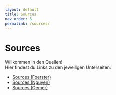 ```yaml
---
layout: default
title: Sources
nav_order: 5
permalink: /sources/
---
```


# Sources

Willkommen in den Quellen!  
Hier findest du Links zu den jeweiligen Unterseiten:

- [Sources (Foerster)](./sourcesFoerster.md)
- [Sources (Nguyen)](./sourcesNguyen.md)
- [Sources (Oemer)](./sourcesOemer.md)
